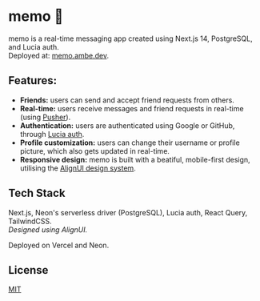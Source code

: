 # memo 💬

memo is a real-time messaging app created using Next.js 14, PostgreSQL, and Lucia auth. <br> Deployed at: [memo.ambe.dev](https://memo.ambe.dev/).

## Features:

- **Friends:** users can send and accept friend requests from others.
- **Real-time:** users receive messages and friend requests in real-time (using [Pusher](https://pusher.com/)).
- **Authentication:** users are authenticated using Google or GitHub, through [Lucia auth](https://github.com/lucia-auth/lucia).
- **Profile customization:** users can change their username or profile picture, which also gets updated in real-time.
- **Responsive design:** memo is built with a beatiful, mobile-first design, utilising the [AlignUI design system](https://www.alignui.com/).

## Tech Stack

Next.js, Neon's serverless driver (PostgreSQL), Lucia auth, React Query, TailwindCSS. <br> _Designed using AlignUI._

Deployed on Vercel and Neon.

## License

[MIT](https://choosealicense.com/licenses/mit/)
